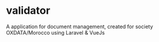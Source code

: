 # validator
A application for document management, created for society OXDATA/Morocco using Laravel &amp; VueJs
